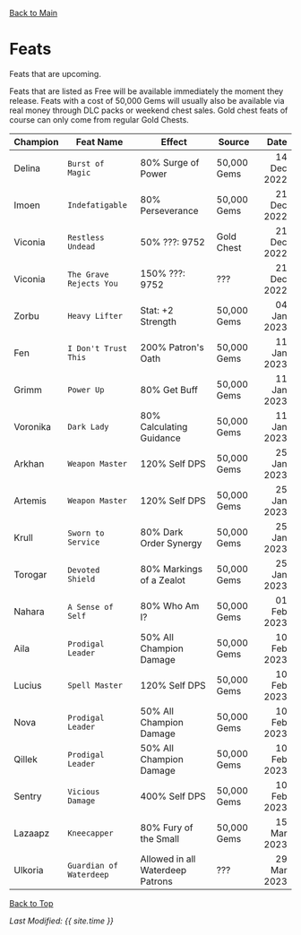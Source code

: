 [Back to Main](index.md)

# Feats
Feats that are upcoming.

Feats that are listed as Free will be available immediately the moment they release. Feats with a cost of 50,000 Gems will usually also be available via real money through DLC packs or weekend chest sales. Gold chest feats of course can only come from regular Gold Chests.

| Champion | Feat Name | Effect | Source | Date |
|---|---|---|---|---:|
| Delina | `Burst of Magic` | 80% Surge of Power | 50,000 Gems | 14 Dec 2022 |
| Imoen | `Indefatigable` | 80% Perseverance | 50,000 Gems | 21 Dec 2022 |
| Viconia | `Restless Undead` | 50% ???: 9752 | Gold Chest | 21 Dec 2022 |
| Viconia | `The Grave Rejects You` | 150% ???: 9752 | ??? | 21 Dec 2022 |
| Zorbu | `Heavy Lifter` | Stat: +2 Strength | 50,000 Gems | 04 Jan 2023 |
| Fen | `I Don't Trust This` | 200% Patron's Oath | 50,000 Gems | 11 Jan 2023 |
| Grimm | `Power Up` | 80% Get Buff | 50,000 Gems | 11 Jan 2023 |
| Voronika | `Dark Lady` | 80% Calculating Guidance | 50,000 Gems | 11 Jan 2023 |
| Arkhan | `Weapon Master` | 120% Self DPS | 50,000 Gems | 25 Jan 2023 |
| Artemis | `Weapon Master` | 120% Self DPS | 50,000 Gems | 25 Jan 2023 |
| Krull | `Sworn to Service` | 80% Dark Order Synergy | 50,000 Gems | 25 Jan 2023 |
| Torogar | `Devoted Shield` | 80% Markings of a Zealot | 50,000 Gems | 25 Jan 2023 |
| Nahara | `A Sense of Self` | 80% Who Am I? | 50,000 Gems | 01 Feb 2023 |
| Aila | `Prodigal Leader` | 50% All Champion Damage | 50,000 Gems | 10 Feb 2023 |
| Lucius | `Spell Master` | 120% Self DPS | 50,000 Gems | 10 Feb 2023 |
| Nova | `Prodigal Leader` | 50% All Champion Damage | 50,000 Gems | 10 Feb 2023 |
| Qillek | `Prodigal Leader` | 50% All Champion Damage | 50,000 Gems | 10 Feb 2023 |
| Sentry | `Vicious Damage` | 400% Self DPS | 50,000 Gems | 10 Feb 2023 |
| Lazaapz | `Kneecapper` | 80% Fury of the Small | 50,000 Gems | 15 Mar 2023 |
| Ulkoria | `Guardian of Waterdeep` | Allowed in all Waterdeep Patrons | ??? | 29 Mar 2023 |

[Back to Top](#top)

*Last Modified: {{ site.time }}*
